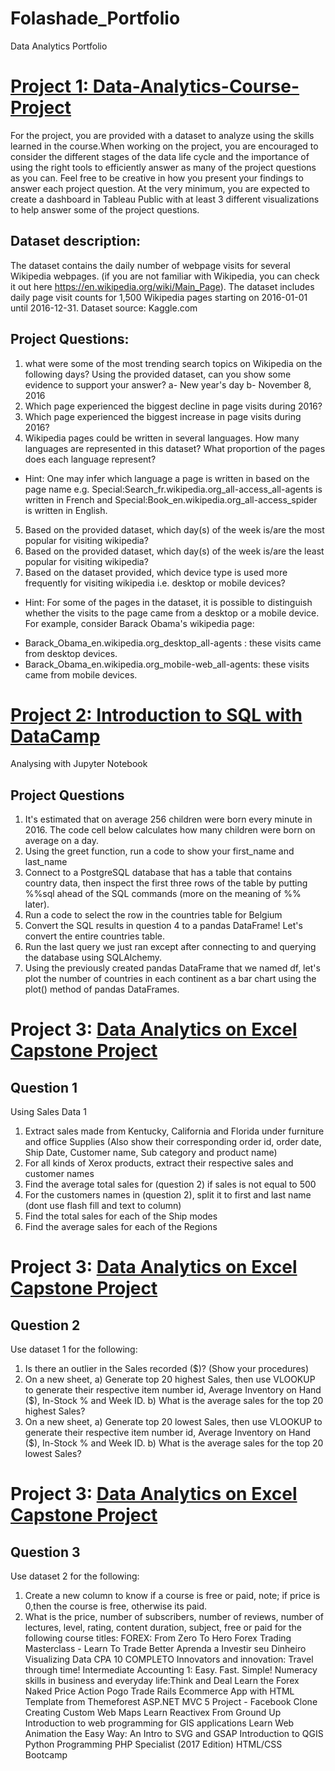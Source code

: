 # Folashade_Portfolio
Data Analytics Portfolio

# [Project 1: Data-Analytics-Course-Project](http://localhost:8888/notebooks/Wikipedia%20Project%20-%20AfroFem%20Coders.ipynb)
For the project, you are provided with a dataset to analyze using the skills learned in the course.When working on the project, you are encouraged to consider the different stages of the data life cycle and the importance of using the right tools to efficiently answer as many of the project questions as you can. Feel free to be creative in how you present your findings to answer each project question. At the very minimum, you are expected to create a dashboard in Tableau Public with at least 3 different visualizations to help answer some of the project questions.
## Dataset description:
The dataset contains the daily number of webpage visits for several Wikipedia webpages. (if you are not familiar with Wikipedia, you can check it out here https://en.wikipedia.org/wiki/Main_Page). The dataset includes daily page visit counts for 1,500 Wikipedia pages starting on 2016-01-01 until 2016-12-31.
Dataset source: Kaggle.com
## Project Questions:
1. what were some of the most trending search topics on Wikipedia on the following days? Using the provided dataset, can you show some evidence to support your answer? 
a- New year's day 
b- November 8, 2016
2. Which page experienced the biggest decline in page visits during 2016?
3. Which page experienced the biggest increase in page visits during 2016?
4. Wikipedia pages could be written in several languages. How many languages are represented in this dataset? What proportion of the pages does each language represent? 
- Hint: One may infer which language a page is written in based on the page name
e.g. Special:Search_fr.wikipedia.org_all-access_all-agents is written in French and Special:Book_en.wikipedia.org_all-access_spider is written in English.
5. Based on the provided dataset, which day(s) of the week is/are the most popular for visiting wikipedia?
6. Based on the provided dataset, which day(s) of the week is/are the least popular for visiting wikipedia?
7. Based on the dataset provided, which device type is used more frequently for visiting wikipedia i.e. desktop or mobile devices?
- Hint: For some of the pages in the dataset, it is possible to distinguish whether the visits to the page came from a desktop or a mobile device.
For example, consider Barack Obama's wikipedia page:
* Barack_Obama_en.wikipedia.org_desktop_all-agents : these visits came from desktop devices.
* Barack_Obama_en.wikipedia.org_mobile-web_all-agents: these visits came from mobile devices.


# [Project 2: Introduction to SQL with DataCamp](http://localhost:8888/notebooks/Desktop/Adunni%20Data/Project%20Notebook%20Codes/project/Introduction%20to%20DataCamp%20Projects/notebook.ipynb)
Analysing with Jupyter Notebook
## Project Questions
1. It's estimated that on average 256 children were born every minute in 2016. The code cell below calculates how many children were born on average on a day.
2. Using the greet function, run a code to show your first_name and last_name
3. Connect to a PostgreSQL database that has a table that contains country data, then inspect the first three rows of the table by putting %%sql ahead of the SQL commands (more on the meaning of %% later).
4. Run a code to select the row in the countries table for Belgium
5. Convert the SQL results in question 4 to a pandas DataFrame! Let's convert the entire countries table.
6. Run the last query we just ran except after connecting to and querying the database using SQLAlchemy.
7. Using the previously created pandas DataFrame that we named df, let's plot the number of countries in each continent as a bar chart using the plot() method of pandas DataFrames.


# Project 3: [Data Analytics on Excel Capstone Project](https://docs.google.com/spreadsheets/d/166fDijPgtf-cRz_30nozBKRS_PVHT6y0NbAMBhzGDds/edit#gid=743487262)
## Question 1
Using Sales Data 1
1. Extract sales made from Kentucky, California and Florida under furniture and office Supplies (Also show their corresponding order id, order date, Ship Date, Customer name, Sub category and product name)
2. For all kinds of Xerox products, extract their respective sales and customer names
3. Find the average total sales for (question 2) if sales is not equal to 500
4. For the customers names in (question 2), split it to first and last name (dont use flash fill and text to column)
5. Find the total sales for each of the Ship modes
6. Find the average sales for each of the Regions

# Project 3: [Data Analytics on Excel Capstone Project](https://docs.google.com/spreadsheets/d/1gUGLRjS7s3VfVT7GcOf7IjnqU_53V6yb/edit#gid=1297590760)
## Question 2
Use dataset 1 for the following:
1) Is there an outlier in the Sales recorded ($)? (Show your procedures)
2) On a new sheet,
a) Generate top 20 highest Sales, then use VLOOKUP to generate their respective item number id, Average Inventory on Hand ($), In-Stock % and Week ID.
b) What is the average sales for the top 20 highest Sales?
3) On a new sheet,
a) Generate top 20 lowest Sales, then use VLOOKUP to generate their respective item number id, Average Inventory on Hand ($), In-Stock % and Week ID.
b) What is the average sales for the top 20 lowest Sales?

# Project 3: [Data Analytics on Excel Capstone Project](https://docs.google.com/spreadsheets/d/1gcEoVgUqbwpFGk0PiG2EjHwBaI7evCPl/edit#gid=2144271039)
## Question 3
Use dataset 2 for the following:
1) Create a new column to know if a course is free or paid, note; if price is 0,then the course is free, otherwise its paid.
2) What is the price, number of subscribers, number of reviews, number of lectures, level, rating, content duration, subject, free or paid for the following course titles:
FOREX: From Zero To Hero
Forex Trading Masterclass - Learn To Trade Better
Aprenda a Investir seu Dinheiro
Visualizing Data
CPA 10 COMPLETO
Innovators and innovation: Travel through time!
Intermediate Accounting 1: Easy. Fast. Simple!
Numeracy skills in business and everyday life:Think and Deal
Learn the Forex Naked Price Action Pogo Trade
Rails Ecommerce App with HTML Template from Themeforest
ASP.NET MVC 5 Project - Facebook Clone
Creating Custom Web Maps
Learn Reactivex From Ground Up
Introduction to web programming for GIS applications
Learn Web Animation the Easy Way: An Intro to SVG and GSAP
Introduction to QGIS Python Programming
PHP Specialist (2017 Edition)
HTML/CSS Bootcamp
